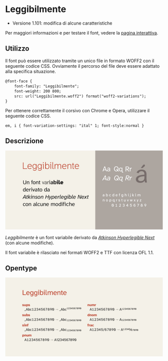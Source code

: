 # Leggibilmente
- Versione 1.101: modifica di alcune caratteristiche

Per maggiori informazioni e per testare il font, vedere la [pagina interattiva](https://m-casanova.github.io/Leggibilmente/).

## Utilizzo
Il font può essere utilizzato tramite un unico file in formato WOFF2 con il seguente codice CSS. Ovviamente il percorso del file deve essere adattato alla specifica situazione.

    @font-face {
        font-family: "Leggibilmente";
        font-weight: 200 800;
        src: url("Leggibilmente.woff2") format("woff2-variations");
    }

Per ottenere correttamente il corsivo con Chrome e Opera, utilizzare il seguente codice CSS.

    em, i { font-variation-settings: "ital" 1; font-style:normal }

## Descrizione
![image](images/Leggibilmente_1.jpg)

_Leggibilmente_ è un font variabile derivato da _[Atkinson Hyperlegible Next](https://github.com/googlefonts/atkinson-hyperlegible-next)_ (con alcune modifiche).

Il font variabile è rilasciato nei formati WOFF2 e TTF con licenza OFL 1.1.

## Opentype

![image](images/Leggibilmente_2.jpg)
